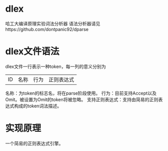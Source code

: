 dlex
==============

哈工大编译原理实验词法分析器
语法分析器请见https://github.com/dontpanic92/dparse


dlex文件语法
==============

dlex文件一行表示一种token，每一列的意义分别为

<table><tr><td>ID</td><td>名称</td><td>行为</td><td>正则表达式</td></tr></table>

名称：为token的标志名，将在parse阶段使用。
行为：目前支持Accept以及Omit。被设置为Omit的token将被忽略。
支持正则表达式：支持由简易的正则表达式构成的token词法描述。

实现原理
==============
一个简易的正则表达式引擎。
